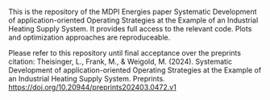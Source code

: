 This is the repository of the MDPI Energies paper Systematic Development of application-oriented Operating Strategies at the Example of an Industrial Heating Supply System. It provides full access to the relevant code. Plots and optimization approaches are reproduceable.

Please refer to this repository until final acceptance over the preprints citation: 
Theisinger, L., Frank, M., & Weigold, M. (2024). Systematic Development of application-oriented Operating Strategies at the Example of an Industrial Heating Supply System. Preprints. https://doi.org/10.20944/preprints202403.0472.v1
